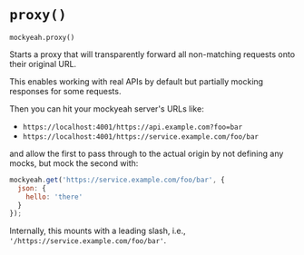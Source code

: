 # `proxy()`

`mockyeah.proxy()`

Starts a proxy that will transparently forward all non-matching requests onto their original URL.

This enables working with real APIs by default but partially mocking responses for some requests.

Then you can hit your mockyeah server's URLs like:

* `https://localhost:4001/https://api.example.com?foo=bar`
* `https://localhost:4001/https://service.example.com/foo/bar`

and allow the first to pass through to the actual origin by not defining any mocks, but mock the second with:

```js
mockyeah.get('https://service.example.com/foo/bar', {
  json: {
    hello: 'there'
  }
});
```

Internally, this mounts with a leading slash, i.e., `'/https://service.example.com/foo/bar'`.
